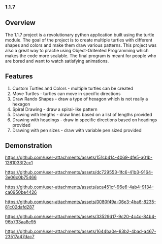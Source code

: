 ### 1.1.7

## Overview

The 1.1.7 project is a revolutionary python application built using the turtle module. The goal of the project is to create multiple turtles with different shapes and colors and make them draw various patterns. This project was also a great way to practie using Object-Oritented Programming which makes the code more scalable.  The final program is meant for people who are bored and want to watch satisfying animations.

## Features

1. Custom Turtles and Colors - multiple turtles can be created
2. Move Turtles - turtles can move in specific directions
3. Draw Rando Shapes - draw a type of hexagon which is not really a hexagon
4. Spiral Drawing - draw a spiral-like pattern
5. Drawing with lengths - draw lines based on a list of lengths provided
6. Drawing with headings - draw in specific directions based on headings provided
7. Drawing with pen sizes - draw with variable pen sized provided

## Demonstration


https://github.com/user-attachments/assets/151cb414-4069-4fe5-a01b-1281033f2cc1



https://github.com/user-attachments/assets/dc729553-1fc6-41b3-9164-3e06c0b75466



https://github.com/user-attachments/assets/aca451cf-96e6-4ab4-9134-ca0950be4426




https://github.com/user-attachments/assets/0080f49a-06e3-4ba6-8235-81c02dafd287


https://github.com/user-attachments/assets/33529d17-9c20-4c4c-84b4-96b733aa8e95



https://github.com/user-attachments/assets/1644ba0e-83b2-4bad-a467-23517a47dac7

